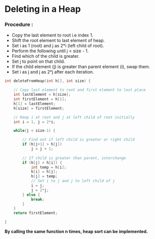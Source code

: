 # Deleting in a Heap

### Procedure :

* Copy the last element to root i.e index 1.
* Shift the root element to last element of heap.
* Set i as 1 \(root\) and j as 2\*i \(left child of root\).
* Perform the following until j &lt; size - 1.
* Find which of the child is greater.
* Set j to point on that child.
* If the child element \(j\) is greater than parent element \(i\), swap them.
* Set i as j and j as 2\*j after each iteration. 

```c
int deleteFromHeap(int h[], int size) {

	// Copy last element to root and first element to last place
	int lastElement = h[size];
	int firstElement = h[1];
	h[1] = lastElement;
	h[size] = firstElement;

	// Keep i at root and j at left child of root initially
	int i = 1, j = 2*i;

	while(j < size-1) {

		// Find out if left child is greater or right child
		if (h[j+1] > h[j]) 
			j = j + 1;
	
		// If child is greater than parent, interchange
		if (h[j] > h[i]) {
			int temp = h[i];
			h[i] = h[j];
			h[j] = temp;
			// Set i to j and j to left child of j
			i = j;
			j = 2*j;
		} else {
			break;
		}
	}
	return firstElement;

}
```

**By calling the same function n times, heap sort can be implemented.**

